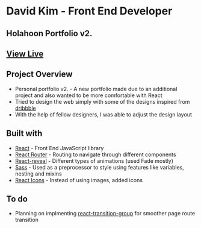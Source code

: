 # David Kim - Front End Developer

## Holahoon Portfolio v2.

## [View Live](https://holahoon.com/)

## Project Overview

- Personal portfolio v2. - A new portfolio made due to an additional project and also wanted to be more comfortable with React
- Tried to design the web simply with some of the designs inspired from [dribbble](https://dribbble.com/)
- With the help of fellow designers, I was able to adjust the design layout

## Built with

- [React](https://github.com/facebook/react) - Front End JavaScript library
- [React Router](https://github.com/ReactTraining/react-router) - Routing to navigate through different components
- [React-reveal](https://www.react-reveal.com/) - Different types of animations (used Fade mostly)
- [Sass](https://sass-lang.com/) - Used as a preprocessor to style using features like variables, nesting and mixins
- [React Icons](http://react-icons.github.io/react-icons/) - Instead of using images, added icons

## To do

- Planning on implmenting [react-transition-group](https://reactcommunity.org/react-transition-group/) for smoother page route transition
